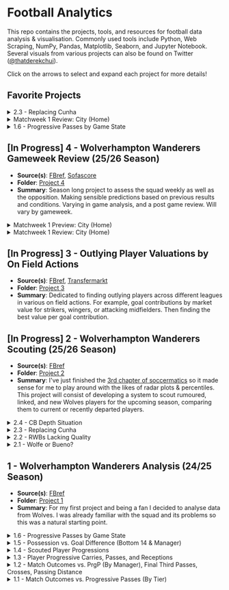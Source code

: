 # Football Analytics

This repo contains the projects, tools, and resources for football data analysis & visualisation. Commonly used tools include Python, Web Scraping, NumPy, Pandas, Matplotlib, Seaborn, and Jupyter Notebook. Several visuals from various projects can also be found on Twitter ([@thatderekchui](https://x.com/thatderekchui)).

Click on the arrows to select and expand each project for more details!

## Favorite Projects

<details>
  <summary>2.3 - Replacing Cunha</summary>

  - **Code**: [project2-3.ipynb](./Project%202/Project%202.3/project2-3.ipynb)  
  - **Summary**:  
    With Cunha leaving to United, I'm interested to see how Wolves will replace the 62.5m euro man. And realistically, his stats won't be replicated at Wolves for a while. Out of all 10 categories, when compared to departing, current, and rumored Wolves players (12), Cunha tops 4 of them, and is 3rd in two others. With a +6.4 difference in non penalty goals and expected goals, the next closest of the bunch is Akturkoglu with +1.3, who stands out as one of the best replacements, and would play well along side the likes of Arias and Lopez. As seen below, he also has the most podium finishes after Cunha.

  <p align="center">
    <img src="./Project%202/Project%202.3/2-3-1.png" alt="2.3" width="75%" />
  </p>

  We can highlight these players (another good pick would be Ben Doak) and split them by shooting, progression, and pressing. It's easy to notice the similarities between Matheus and Kerem. Identical expected goal contributions and shots on target per 90, similar progressively and both fairly aggressive. Despite his lower take ons and npG-xG, Kerem makes up for in touches in the opposite pen and interceptions. Again Ben Doak shares similar stats in the Championship last season. I believe these two are arguably better picks than the likes of Amine Adli and Matthis Abline, both who are more popular choices. 

  <p align="center">
    <img src="./Project%202/Project%202.3/2-3-2.png" alt="2.3" width="75%" />
  </p>

  Here Cunha and Akturkoglu both are the only shot dominant players, which is something we're lacking after Cunha imo. Bellegarde and Munetsi provide depth to both midfield and CAM, hence their press heavy characteristics, espeically for attacking players. Progressive architypes are pretty common, since Wolves already have Arias and Lopez, but Doak would be a good addition as well. Adli and Abline are good too but I would personally perfer Kerem and Ben. That way, Wolves would have a Cunha like player and sufficient progressive options (as well as press heavy like Munetsi).

  <p align="center">
    <img src="./Project%202/Project%202.3/2-3-3.png" alt="2.3" width="75%" />
  </p>

  Below are further metrics and distributions of all the players referenced and used for comparison.

  <p align="center">
    <img src="./Project%202/Project%202.3/2-3-4.png" alt="2.3" width="75%" />
  </p>

</details>

<details>
  <summary>Matchweek 1 Review: City (Home)</summary>

  - **Code**: [postMatchweek1.ipynb](./Project%204/Matchweek%201/postMatchweek1.ipynb)  
  - **Summary**:
    Despite the dissappointing 0-4 result, I believe it's revealing and there's a lot of new insights we can take from this game. Apart from a few major mistakes at the back, the team didn't look to bad imho.

    I'm suprised how central our attack was compared to last time we played city. A 48% centrality bias compared to last time's 13%. A few shots from Munetsi's offside as well as Larsen. Note that all these shows are clustered very close together as well. What impressed me however was Hoever, who not only dealt with Doku fairly well with Doherty (especially compared to last time) and made several progressive passes and crosses on the bottom wing of the graph. In fact, all 4 SCA crosses originated from the right side.
    
    Part of me wonders if there would've been better chances for Larsen if those crosses from the right were passes instead.

    What's concerning is the lack of progression from the left hand side / top wing. Wolfe and Bellegarde didn't contribute much to the attack. Neither did Hugo Bueno later on.

  <p align="center">
    <img src="./Project%204/Matchweek%201/4-1-5.png" alt="4.1" width="75%" />
  </p>

  City also attacked fairly centrally, especially compared to last time. Obviously this is because of Haaland returning vs City playing KDB up top before. Fairly even distribution in passing. Less action on the left / top wing from Doku as mentioned. Much deeper build up play compared to us, but tbf that's what you expect from a team like City.

  <p align="center">
    <img src="./Project%204/Matchweek%201/4-1-6.png" alt="4.1" width="75%" />
  </p>

  I mean the results speak for themselves on the plot below. Our options on the bench aren't bad either: Mosquera, Hugo Bueno, Rodrigo Gomes, Arias, Lopez, as well as Tchatchoua coming in soon. Hopefully it will only be up from here and both Agbadou & Sa gets in the right mindset.

  <p align="center">
    <img src="./Project%204/Matchweek%201/4-1-7.png" alt="4.1" width="75%" />
  </p>

  <p align="center">
    <img src="./Project%204/Matchweek%201/4-1-8.png" alt="4.1" width="75%" />
  </p>

</details>

<details>
  <summary>1.6 - Progressive Passes by Game State</summary>

  - **Code**: [project1_6.ipynb](./Project%201/Project%201.6/project1_6.ipynb)  
  - **Summary**:  
    Continuing on from previous progressive results, Joe from [Concept Scouting](https://x.com/ConceptScouting) suggested that I should look into game states (whether Wolves were ahead, level, or chasing) to determine "whether the PrgP is meaningful or just despirate". It's reasonable to say that Wolves are better to set up defensively and counter, rather than building out through repetitive progressions.

    For each game, we sum up the minutes Wolves were ahead, level, or behind in a game. We can plot this relationship over the course of the season. Progressive passes vs dominant game state (the state Wolves spent the most of the game in) reveals that less PrgP are made when the team is ahead, and more when behind. It makes sense to be more aggressive when trailing. Wolves are also towards the progressive end even when level in goals. We know this since the level median is closer to behind than ahead. It's also not a coincidence that the outliers themselves also reflect this trend.

    We can also plot minutes per game state. As expected, the more time spent ahead, the less PrgP, and more time spent behind, the more PrgP.

    I think I've been looking at this wrong. In the beginning of this project I thought Wolves were losing games because of high PrgP, possession, etc. Now I can confidently say that Wolves are making more PrgP because they're behind, and obviously more games are lost when more time was spent behind, which makes more sense.

    Unfortunately, this will mean the end of my first complete project.

  <p align="center">
    <img src="./Project%201/Project%201.6/1.6.png" alt="1.6" width="75%" />
  </p>
</details>

## [In Progress] 4 - Wolverhampton Wanderers Gameweek Review (25/26 Season)

- **Source(s)**: [FBref](https://fbref.com/en/squads/8cec06e1/Wolverhampton-Wanderers-Stats), [Sofascore](https://www.sofascore.com/team/football/wolverhampton/3)
- **Folder**: [Project 4](./Project%204/)
- **Summary**: Season long project to assess the squad weekly as well as the opposition. Making sensible predictions based on previous results and conditions. Varying in game analysis, and a post game review. Will vary by gameweek.

<details>
  <summary>Matchweek 1 Preview: City (Home)</summary>

  - **Code**: [matchweek1.ipynb](./Project%204/Matchweek%201/matchweek1.ipynb)  
  - **Summary**:
    The first gameweek is coming up this weekend with a tough opponent to start of the season. Wolves only won 1 game against the top 6 last season (Villa). City was also the one to end our 6 game winstreak back in May, and we haven't won a single game since then. To be fair, the drop in form was after relegation is avoided and there's nothing to play for. 

    A good way to gauge this would be to look at our previous match up, which was a 1 - 0 defeat away at City. This first diagram shows us the lanes of attack Wolves where the most shot creating actions happened. Both the top and bottom half were frequent, with lack of central progressions (with the centrality bias being 13%).
    
    The most used attacking zone was the bottom half space of the final third, as circled and highlighted below, so I wouldn't be suprised if that space would be targeted once again. Ait Nouri's shot from the left (top half space) that hit the woodwork then a shot on target to follow up is noted as well. Obviously he playes for Man City now.

  <p align="center">
    <img src="./Project%204/Matchweek%201/4-1-3.png" alt="4.1" width="75%" />
  </p>

  With City, our top half space defensively was heavily exploited. Doku's 13 progressive carries (next highest for City that game was 3), 5 shot creating actions, and 4/10 successful take ons allow him to dominate the left side. This would very likely happen again. Doesn't matter if KJH or Rodrigo Gomes, Wolves are pretty much cooked unless something crazy happens. City's 25% centrality bias perhaps influenced the only goal from De Bruyne. Both Doherty (or Mosquera) and Hoever (or Rodrigo Gomes) will have to put in a huge shift on Saturday to stop Doku (and Cherki, Marmoush, Foden, etc).  

  <p align="center">
    <img src="./Project%204/Matchweek%201/4-1-4.png" alt="4.1" width="75%" />
  </p>

  Here at the bottom also shows the passes, dribbles, and crosses leading up to the shot itself. And the patterns in frequency reveals itself once again. I tried to use sofascore [here](./Project%204/Matchweek%201/sofaScoreTest.ipynb) but couldn't figure out how to scale it properly after scraping so I just gave up. All these points I had to [click manually](https://fcpythonvideocoder.netlify.app/) from the highlights. 

  <p align="center">
    <img src="./Project%204/Matchweek%201/4-1-1.png" alt="4.1" width="75%" />
  </p>

  <p align="center">
    <img src="./Project%204/Matchweek%201/4-1-2.png" alt="4.1" width="75%" />
  </p>

</details>

<details>
  <summary>Matchweek 1 Review: City (Home)</summary>

  - **Code**: [postPatchweek1.ipynb](./Project%204/Matchweek%201/postMatchweek1.ipynb)  
  - **Summary**:
    Despite the dissappointing 0-4 result, I believe it's revealing and there's a lot of new insights we can take from this game. Apart from a few major mistakes at the back, the team didn't look to bad imho.

    I'm suprised how central our attack was compared to last time we played city. A 48% centrality bias compared to last time's 13%. A few shots from Munetsi's offside as well as Larsen. Note that all these shows are clustered very close together as well. What impressed me however was Hoever, who not only dealt with Doku fairly well with Doherty (especially compared to last time) and made several progressive passes and crosses on the bottom wing of the graph. In fact, all 4 SCA crosses originated from the right side.
    
    Part of me wonders if there would've been better chances for Larsen if those crosses from the right were passes instead.

    What's concerning is the lack of progression from the left hand side / top wing. Wolfe and Bellegarde didn't contribute much to the attack. Neither did Hugo Bueno later on.

  <p align="center">
    <img src="./Project%204/Matchweek%201/4-1-5.png" alt="4.1" width="75%" />
  </p>

  City also attacked fairly centrally, especially compared to last time. Obviously this is because of Haaland returning vs City playing KDB up top before. Fairly even distribution in passing. Less action on the left / top wing from Doku as mentioned. Much deeper build up play compared to us, but tbf that's what you expect from a team like City.

  <p align="center">
    <img src="./Project%204/Matchweek%201/4-1-6.png" alt="4.1" width="75%" />
  </p>

  I mean the results speak for themselves on the plot below. Our options on the bench aren't bad either: Mosquera, Hugo Bueno, Rodrigo Gomes, Arias, Lopez, as well as Tchatchoua coming in soon. Hopefully it will only be up from here and both Agbadou & Sa gets in the right mindset.

  <p align="center">
    <img src="./Project%204/Matchweek%201/4-1-7.png" alt="4.1" width="75%" />
  </p>

  <p align="center">
    <img src="./Project%204/Matchweek%201/4-1-8.png" alt="4.1" width="75%" />
  </p>

</details>

## [In Progress] 3 - Outlying Player Valuations by On Field Actions

- **Source(s)**: [FBref](https://fbref.com/en/), [Transfermarkt](https://www.transfermarkt.com/)
- **Folder**: [Project 3](./Project%203/)
- **Summary**: Dedicated to finding outlying players across different leagues in various on field actions. For example, goal contributions by market value for strikers, wingers, or attacking midfielders. Then finding the best value per goal contribution. 

## [In Progress] 2 - Wolverhampton Wanderers Scouting (25/26 Season)

- **Source(s)**: [FBref](https://fbref.com/en/squads/8cec06e1/2024-2025/Wolverhampton-Wanderers-Stats)
- **Folder**: [Project 2](./Project%202/)
- **Summary**: I've just finished the [3rd chapter of soccermatics](https://soccermatics.readthedocs.io/en/latest/lesson3/ScoutingPlayers.html) so it made sense for me to play around with the likes of radar plots & percentiles. This project will consist of developing a system to scout rumoured, linked, and new Wolves players for the upcoming season, comparing them to current or recently departed players.

<details>
  <summary>2.4 - CB Depth Situation</summary>

  - **Code**: [project2-4.ipynb](./Project%202/Project%202.4/project2-4.ipynb)  
  - **Summary**:
    The starting center back roles are primarily sorted. But then comes the issue of squad depth. It's no suprise the backline to start the season would likely consist of Toti, Agbadou, and Doherty, with Mosquera slowly implemented back into the squad, mainly use to his shaky injury record. That said, we are one injury away from a defensive crisis. With only Santiago Bueno as backup, there isn't anyone else to fill that LCB position if Toti gets injured.

    Renan, Disasi, and Kelly are among the few players linked to this role. Both Disasi and Kelly are out of favor in their respective clubs. Disasi is a potential option with Wolves considering a deal with him and striker Fofana. Kelly is another fair choice, with high defensive work rates as well as progressive distributions. However with his wage being upwards of 80k I don't see this happening. This leaves us with Renan, who has some of the best ball distribution stats of the bunch.

  <p align="center">
    <img src="./Project%202/Project%202.4/2-4-1.png" alt="2.4" width="75%" />
  </p>

  Lets focus on Renan: 4.1 tackles and interceptions, 4.7 recoveries, 7.1 progressive actions and 5 final third entries (all per 90). Granted this was during his time at Internacional last year, but the point still stands. It's also important to mention Toti's impressive 1.05 OF - xOF, which stands for the difference between his on off goal difference and expected on off goal difference. He not only has a positive xOF, but exceeds that threshold when on the pitch.

  <p align="center">
    <img src="./Project%202/Project%202.4/2-4-2.png" alt="2.4" width="75%" />
  </p>

  And it shows here too, with Toti having the best team impact score of all sampled players. The only progressive player currently is Doherty, so higher progression is always welcomed in wider center back roles, such as Renan and Disasi.

  <p align="center">
    <img src="./Project%202/Project%202.4/2-4-3.png" alt="2.4" width="75%" />
  </p>

  Below are further metrics and distributions of all the players referenced and used for comparison. You can see how the wide backs are more progressive than the center backs (Agbadou), hence in search of a LCB the focus is a little more towards ball distribution, making Renan a great candidate.

  <p align="center">
    <img src="./Project%202/Project%202.4/2-4-4.png" alt="2.4" width="75%" />
  </p>

</details>

<details>
  <summary>2.3 - Replacing Cunha</summary>

  - **Code**: [project2-3.ipynb](./Project%202/Project%202.3/project2-3.ipynb)  
  - **Summary**:  
    With Cunha leaving to United, I'm interested to see how Wolves will replace the 62.5m euro man. And realistically, his stats won't be replicated at Wolves for a while. Out of all 10 categories, when compared to departing, current, and rumored Wolves players (12), Cunha tops 4 of them, and is 3rd in two others. With a +6.4 difference in non penalty goals and expected goals, the next closest of the bunch is Akturkoglu with +1.3, who stands out as one of the best replacements, and would play well along side the likes of Arias and Lopez. As seen below, he also has the most podium finishes after Cunha.

  <p align="center">
    <img src="./Project%202/Project%202.3/2-3-1.png" alt="2.3" width="75%" />
  </p>

  We can highlight these players (another good pick would be Ben Doak) and split them by shooting, progression, and pressing. It's easy to notice the similarities between Matheus and Kerem. Identical expected goal contributions and shots on target per 90, similar progressively and both fairly aggressive. Despite his lower take ons and npG-xG, Kerem makes up for in touches in the opposite pen and interceptions. Again Ben Doak shares similar stats in the Championship last season. I believe these two are arguably better picks than the likes of Amine Adli and Matthis Abline, both who are more popular choices. 

  <p align="center">
    <img src="./Project%202/Project%202.3/2-3-2.png" alt="2.3" width="75%" />
  </p>

  Here Cunha and Akturkoglu both are the only shot dominant players, which is something we're lacking after Cunha imo. Bellegarde and Munetsi provide depth to both midfield and CAM, hence their press heavy characteristics, espeically for attacking players. Progressive architypes are pretty common, since Wolves already have Arias and Lopez, but Doak would be a good addition as well. Adli and Abline are good too but I would personally perfer Kerem and Ben. That way, Wolves would have a Cunha like player and sufficient progressive options (as well as press heavy like Munetsi).

  <p align="center">
    <img src="./Project%202/Project%202.3/2-3-3.png" alt="2.3" width="75%" />
  </p>

  Below are further metrics and distributions of all the players referenced and used for comparison.

  <p align="center">
    <img src="./Project%202/Project%202.3/2-3-4.png" alt="2.3" width="75%" />
  </p>

</details>

<details>
  <summary>2.2 - RWBs Lacking Quality</summary>

  - **Code**: [project2-2.ipynb](./Project%202/Project%202.2/project2-2.ipynb)  
  - **Summary**:  
    This is probably one of the most detailed sub projects so far and was a pain to code out.

    There's currently a dilemma for the right wing back (RWB) position at Wolves. Like Ait Nouri, Semedo had just left and there are large shoes to fill once again. Other options are Hoever (KJH), who just like Hugo Bueno in 2.1 just returned from loan (Auxerre). On the other hand with Rodrigo Gomes who had a few good rotational minutes, scoring in both games against Leicester. Pedro Lima has potential but with limited minutes he could be going out on loan.

    Many think KJH and R. Gomes aren't exactly premier league proven, and Wolves have been searching for an established wing back. Almost aquiring Pubill (who played with Hugo Bueno recently at the U21 Euros), however the deal was hijacked last minute by Athletico. Another rumor that stands out would be Sanchez (also played with both at U21 Euros), who as of writing is reluctant to sign for Wolves for the same reason: lack of European football and ambition.

    It's no suprise that their agents are using Wolves as a chip to lure other more ambitious clubs to sign. And it's also no suprise that KJH would get the starting role against City this weekend. We can compare the departed, current, and rumored players in a donut bar chart to see the overall trend / type of RWB Wolves tend to prefer.

  <p align="center">
    <img src="./Project%202/Project%202.2/2-2-1.png" alt="2.2" width="75%" />
  </p>
  
  We split the donut into offensive and defensive attributes. Each player is compared to another and naturally higher numbers float towards the edge. In the rank grid to the right, we can see how Ratiu and Sanchez have some of the best stats. Ratiu is top for shot creating actions and successful take ons, both as I've mentioned in 2.1 are crutial to Pereira's play style. On the other hand, Sanchez tops in tackles, interceptions, blocks, and expected goal contributions. Ratiu also finishes top in the podium, with 2 1st place finishes and 5 2nd / 3rd finishes.

  <p align="center">
    <img src="./Project%202/Project%202.2/2-2-2.png" alt="2.2" width="75%" />
  </p>

  The individual player donuts also show the same thing. I think R. Gomes would be a phenominal rotational / supersub player this season, turning tackles / interceptions into progressive actions later in the game. You can also see some of the weakesses Ratiu or even KJH would be able to cover up with Semedo now gone.

  <p align="center">
    <img src="./Project%202/Project%202.2/2-2-3.png" alt="2.2" width="75%" />
  </p>

  Below are further metrics and distributions that I thought could add to this project.

  <p align="center">
    <img src="./Project%202/Project%202.2/2-2-4.png" alt="2.2" width="75%" />
  </p>

</details>

<details>
  <summary>2.1 - Wolfe or Bueno?</summary>

  - **Code**: [project2-1.ipynb](./Project%202/Project%202.1/project2-1.ipynb)  
  - **Summary**:  
    With Ait Nouri leaving the Man City in the beginning of the window, there were big shoes to fill on the left wing back position. Hugo Bueno, who is homegrown and had just returned from a fairly decent loan under Van Persie at Feyenoord, was expected to step up. Wolfe was also signed from Alkmaar, and it looks like they will share minutes for the spot as of now.

    The basic radar plot generated can be split in half for the LWB's offensive and defensive attributes. For instant, Progressive actions are a sum of progressive carries, passes, and receptions. These are scaled and normalized to the selection of players in question, so for example Ait Nouri (RAN) seems to have 100% Successful Take Ons but that's because he has the most of the three.

    It's easy to notice why RAN was so successful under Pereira. As [Doherty mentioned in an interview](https://www.youtube.com/watch?v=ZbGNFc41OlU&ab_channel=Wolves), Pereira prefers wing backs to take on opponents 1v1 rather than passing with support (like Nuno). I'm expecting Bueno to start the first game against City, but interested to see what happens beyond that.

  <p align="center">
    <img src="./Project%202/Project%202.1/2-1.png" alt="2.1" width="75%" />
  </p>

</details>

## 1 - Wolverhampton Wanderers Analysis (24/25 Season)
<!-- **1 - Wolverhampton Wanderers Analysis (24/25 Season)** -->

- **Source(s)**: [FBref](https://fbref.com/en/squads/8cec06e1/2024-2025/Wolverhampton-Wanderers-Stats)
- **Folder**: [Project 1](./Project%201/)
- **Summary**: For my first project and being a fan I decided to analyse data from Wolves. I was already familiar with the squad and its problems so this was a natural starting point.

<details>
  <summary>1.6 - Progressive Passes by Game State</summary>

  - **Code**: [project1_6.ipynb](./Project%201/Project%201.6/project1_6.ipynb)  
  - **Summary**:  
    Continuing on from previous progressive results, Joe from [Concept Scouting](https://x.com/ConceptScouting) suggested that I should look into game states (whether Wolves were ahead, level, or chasing) to determine "whether the PrgP is meaningful or just despirate". It's reasonable to say that Wolves are better to set up defensively and counter, rather than building out through repetitive progressions.

    For each game, we sum up the minutes Wolves were ahead, level, or behind in a game. We can plot this relationship over the course of the season. Progressive passes vs dominant game state (the state Wolves spent the most of the game in) reveals that less PrgP are made when the team is ahead, and more when behind. It makes sense to be more aggressive when trailing. Wolves are also towards the progressive end even when level in goals. We know this since the level median is closer to behind than ahead. It's also not a coincidence that the outliers themselves also reflect this trend.

    We can also plot minutes per game state. As expected, the more time spent ahead, the less PrgP, and more time spent behind, the more PrgP.

    I think I've been looking at this wrong. In the beginning of this project I thought Wolves were losing games because of high PrgP, possession, etc. Now I can confidently say that Wolves are making more PrgP because they're behind, and obviously more games are lost when more time was spent behind, which makes more sense.

    Unfortunately, this will mean the end of my first complete project.

  <p align="center">
    <img src="./Project%201/Project%201.6/1.6.png" alt="1.6" width="75%" />
  </p>

</details>

<details>
  <summary>1.5 - Possession vs. Goal Difference (Bottom 14 & Manager)</summary>

  - **Code**: [project1_5.ipynb](./Project%201/Project%201.5/project1_5.ipynb)  
  - **Summary**:  
    Drawing inspiration from previous progressive results, and [Soccermatic's possession samples](https://soccermatics.readthedocs.io/en/latest/lesson2/Possession.html), I plotted such relationships by filtering out top 6 teams (where progressiveness didn't matter) and noticed the following trends:

    - No obvious relationship between possession and goal different when all games are plotted.
    - However when games against the top 6 are filtered out, data reveals that lower possession (and logically, progression) is related to positive goal difference, even for both Gary O'Neil and Vitor Pereira.
    - As an example, O'Neil was winless in games with 54%+ possession, which made up the bulk of his losses (against the bottom 14).
    - Pereira was unbeaten in games with <54% possession, which also made up the bulk of his wins (against the bottom 14).
    - Again, the only wins O'Neil had only game from the games with 54%+ possession.
    - On the flip side, all of Pereira's losses against the bottom 14 originated from games with <54% possession.

    All this provides valuable insights to concerns in progression as mentioned in 1.1 and 1.2, with possession backing up the correlation. Evidently, less progressive passes are able to be made if there's less possession of the ball, for obvious reasons. I'm interested to see if Pereira will still decide to play high possession and high progressiveness against bottom 14 teams, despite the negative results in that department.

    Based on [this video from Tifo Football](https://x.com/TifoFootball_/status/1702577998421987506) at 6:35 via [Jake Kolliari](https://x.com/_JKDS_), non penalty xG difference is one of the biggest indicators in avoiding relegation. Lucky for me, Wolves never won a single penalty so whether the plots included penalties or not makes no difference.
    
    I'm very confident that with low possession and lower amounts of (but higher quality) progressiveness against the bottom 14, most of these games are very winnable. If Wolves were to do that 24/25, European football would have very much been achievable, let alone surviving relegation.

  <p align="center">
    <img src="./Project%201/Project%201.5/1.5.png" alt="1.5" width="75%" />
  </p>

</details>

<details>
  <summary>1.4 - Scouted Player Progressions</summary>

  - **Code**: [project1_4.ipynb](./Project%201/Project%201.4/project1_4.ipynb)  
  - **Summary**:  
    A look into scouted / players linked with Wolves may give us a better idea of where Wolves may be heading in terms of progression next season. I used [@jay_wwfc07's scouted list](https://x.com/jay_wwfc07/status/1949467837384597551) on twitter as reference.

    - Milan Van Ewijk from Coventry have similar progressive profiles as RAN, and Rodrigo Gomes, so does Blas with Cunha.
    - Adli has high progressive carries, which is needed if Wolves decide to continue with high PrgP games. Which I still don't understand.

  <p align="center">
    <img src="./Project%201/Project%201.4/1.4.png" alt="1.4" width="75%" />
  </p>

</details>

<details>
  <summary>1.3 - Player Progressive Carries, Passes, and Receptions</summary>

  - **Code**: [project1_3.ipynb](./Project%201/Project%201.3/project1_3.ipynb)
  - **Summary**:  
    To understand the correlation with progression and recent results from 1.1 and 2, in 1.3 I looked into each player's contribution to progression.
    
    - When plotted against minutes played, starters like Cunha (Sold), RAN (Sold), Gomes, Semedo (Left) all stood out.
    - Interesting results came from PrgC, PrgP, and PrgR per 90. When plotted, supersubs / rotational players like R. Games, Sarabia (Left), Guedes (Sold), and Hwang outperformed the starters.
    - It's clear that Pereira uses these players later in the game for higher progression, but on the flip side cause more turnovers, which could explain some of the games lost.

  <p align="center">
    <img src="./Project%201/Project%201.3/1.3.png" alt="1.3" width="75%" />
  </p>

</details>

<details>
  <summary>1.2 - Match Outcomes vs. PrgP (By Manager), Final Third Passes, Crosses, Passing Distance</summary>

  - **Code**: [project1_2.ipynb](./Project%201/Project%201.2/project1_2.ipynb)
  - **Summary**:   Reached out to [Matt Penn](https://www.linkedin.com/in/matthew-penn-732551232/) for some help, who is an insights data scientist at the FA. He mentioned that it could be due to a change in managers. I looked into this, but it didn't matter whether it was GON or VP:
    
    - Both managers were winless in games with 32+ PrgP (which makes sense because Wolves were winless in all 17 in games with 32+ PrgP anyways in 1.1)
    - Pereira won 10 out of 13, all games with 31≥ PrgP
  
    Same thing with final third passes, crosses, and passing distance, where more of those correlated to more losses. Those results are at the bottom of the 1.2 code file.

  <p align="center">
    <img src="./Project%201/Project%201.2/1.2.png" alt="1.2" width="75%" />
  </p>

</details>

<details>
  <summary>1.1 - Match Outcomes vs. Progressive Passes (By Tier)</summary>
   
  - **Code**: [project1_1.ipynb](./Project%201/Project%201.1/project1_1.ipynb)
  - **Summary**: A lot of the games were lost due to progression. Maybe even too much of it:
  
    - Winless in all 17 in games with 32+ PrgP
    - 12 wins in 21 in games with 31≥ PrgP
    - Undefeated in all 12 games against the bottom 14, in games with ≤31 PrgP
    
    This doesn't really make much sense. More progression typically don't 
    correlate to less wins, but the data shows otherwise.

  <p align="center">
    <img src="./Project%201/Project%201.1/1.1.png" alt="1.1" width="75%" />
  </p>

</details>